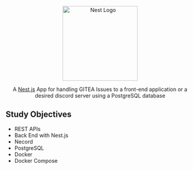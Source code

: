 <p align="center">
  <a href="http://nestjs.com/" target="blank"><img src="https://nestjs.com/img/logo-small.svg" width="200" alt="Nest Logo" /></a>
</p>

<p align="center">A <a href="http://nodejs.org" target="_blank">Nest.js</a> App for handling GITEA Issues to a front-end application or a desired discord server using a PostgreSQL database</p>

## Study Objectives

- REST APIs
- Back End with Nest.js
- Necord
- PostgreSQL
- Docker
- Docker Compose
